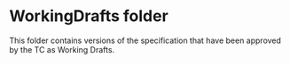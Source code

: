 # WorkingDrafts folder

This folder contains versions of the specification that have been approved by the TC
as Working Drafts.